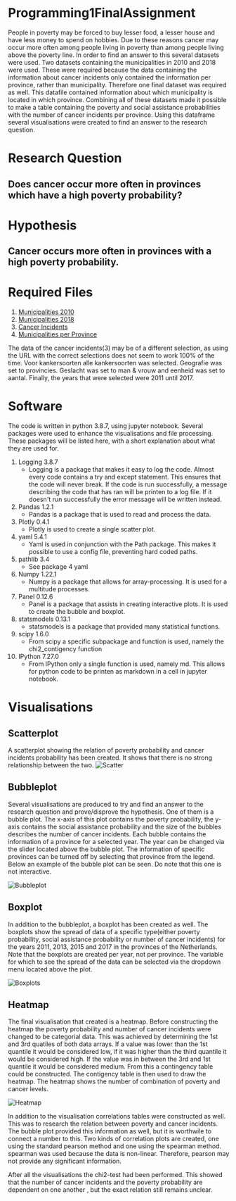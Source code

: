 # Programming1FinalAssignment

People in poverty may be forced to buy lesser food, a lesser house and have less money to spend on hobbies. Due to these reasons cancer may occur more often among people living in poverty than among people living above the poverty line. In order to find an answer to this several datasets were used. Two datasets containing the municipalities in 2010 and 2018 were used. These were required because the data containing the information about cancer incidents only contained the information per province, rather than municipality. Therefore one final dataset was required as well. This datafile contained information about which municipality is located in which province. Combining all of these datasets made it possible to make a table containing the poverty and social assistance probabilities with the number of cancer incidents per province. Using this dataframe several visualisations were created to find an answer to the research question.

# Research Question
## Does cancer occur more often in provinces which have a high poverty probability?

# Hypothesis
## Cancer occurs more often in provinces with a high poverty probability.


# Required Files

1. [Municipalities 2010](https://www.cbs.nl/nl-nl/onze-diensten/methoden/classificaties/overig/gemeentelijke-indelingen-per-jaar/gemeentelijke-indelingen-alfabetisch-en-numeriek/gemeenten-alfabetisch-per-provincie-2015/gemeenten-alfabetisch-per-provincie-2010)
2. [Municipalities 2018](https://www.cbs.nl/nl-nl/cijfers/detail/83859NED)
3. [Cancer Incidents](https://iknl.nl/nkr-cijfers?fs%7Cepidemiologie_id=506&fs%7Ctumor_id=1&fs%7Cregio_id=525%2C527%2C529%2C521%2C528%2C526%2C520%2C522%2C518%2C519%2C523%2C524&fs%7Cperiode_id=568%2C570%2C572%2C545&fs%7Cgeslacht_id=623&fs%7Cleeftijdsgroep_id=656&fs%7Cjaren_na_diagnose_id=666&fs%7Ceenheid_id=683&cs%7Ctype=line&cs%7CxAxis=periode_id&cs%7Cseries=regio_id&ts%7CrowDimensions=periode_id&ts%7CcolumnDimensions=regio_id&lang%7Clanguage=nl)
4. [Municipalities per Province](https://digitaal.scp.nl/armoedeinkaart2019/waar-wonen-de-armen-in-nederland/)

The data of the cancer incidents(3) may be of a different selection, as using the URL with the correct selections does not seem to work 100% of the time.
Voor kankersoorten alle kankersoorten was selected. Geografie was set to provincies. Geslacht was set to man & vrouw and eenheid was set to aantal.
Finally, the years that were selected were 2011 until 2017.
# Software
The code is written in python 3.8.7, using jupyter notebook.
Several packages were used to enhance the visualisations and file processing.
These packages will be listed here, with a short explanation about what they are used for.

1. Logging 3.8.7
    - Logging is a package that makes it easy to log the code. Almost every code
      contains a try and except statement. This ensures that the code will never break.
      If the code is run successfully, a message describing the code that has ran will be printen
      to a log file. If it doesn't run successfully the error message will be written instead.
2. Pandas 1.2.1
    - Pandas is a package that is used to read and process the data.
3. Plotly 0.4.1
    - Plotly is used to create a single scatter plot.
4. yaml 5.4.1
    - Yaml is used in conjunction with the Path package. This makes it possible to
      use a config file, preventing hard coded paths.
5. pathlib 3.4
    - See package 4 yaml
6. Numpy 1.22.1
    - Numpy is a package that allows for array-processing. It is used for a 
      multitude processes.
7. Panel 0.12.6
    - Panel is a package that assists in creating interactive plots. It is used
      to create the bubble and boxplot.
8. statsmodels 0.13.1
    - statsmodels is a package that provided many statistical functions.
9. scipy 1.6.0
    - From scipy a specific subpackage and function is used, namely the chi2_contigency function
10. IPython 7.27.0
    - From IPython only a single function is used, namely md. This allows for python code
      to be printen as markdown in a cell in jupyter notebook.

# Visualisations
## Scatterplot
A scatterplot showing the relation of poverty probability and cancer incidents
probability has been created. It shows that there is no strong relationship between the two.
![Scatter](Images/Scatterplot.png)

## Bubbleplot
Several visualisations are produced to try and find an answer to the research question and prove/disprove the hypothesis. 
One of them is a bubble plot. The x-axis of this plot contains the poverty probability, the y-axis contains the social assistance probability and the size of the bubbles describes the number of cancer incidents. Each bubble contains the information of a province for a selected year. The year can be changed via the slider located above the bubble plot. The information of specific provinces can be turned off by selecting that province from the legend.
Below an example of the bubble plot can be seen. Do note that this one is not interactive.

![Bubbleplot](Images/Bubbleplot.png)


## Boxplot
In addition to the bubbleplot, a boxplot has been created as well. 
The boxplots show the spread of data of a specific type(either poverty probability, 
social assistance probability or number of cancer incidents) for the years 2011, 2013, 
2015 and 2017 in the provinces of the Netherlands. Note that the boxplots are created per year, not per province. 
The variable for which to see the spread of the data can be selected via the dropdown menu located above the plot.

![Boxplots](Images/Boxplots.png)

## Heatmap
The final visualisation that created is a heatmap. Before constructing the heatmap the poverty probability and number of cancer 
incidents were changed to be categorial data. This was achieved by determining the 1st and 3rd quatiles 
of both data arrays. If a value was lower than the 1st quantile it would be considered low, if it was 
higher than the third quantile it would be considered high. If the value was in between the 3rd and 1st quantile it would 
be considered medium. From this a contingency table could be constructed. The contigency table is then used to draw the heatmap. 
The heatmap shows the number of combination of poverty and cancer levels.

![Heatmap](Images/Heatmap.png)

In addition to the visualisation correlations tables were constructed as well. 
This was to research the relation between poverty and cancer incidents. The bubble plot provided this information as 
well, but it is worthwile to connect a number to this. Two kinds of correlation plots are created, one using the standard 
pearson method and one using the spearman method. spearman was used because the data is non-linear. 
Therefore, pearson may not provide any significant information.

After all the visualisations the chi2-test had been performed. This showed that
the number of cancer incidents and the poverty probability are dependent on one another
, but the exact relation still remains unclear.
